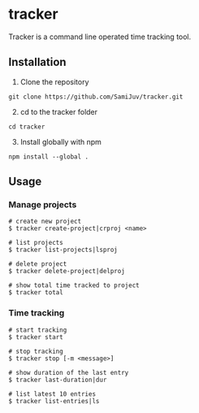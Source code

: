 # tracker
Tracker is a command line operated time tracking tool.

## Installation
1. Clone the repository
```
git clone https://github.com/SamiJuv/tracker.git
```
2. cd to the tracker folder
```
cd tracker
```
3. Install globally with npm
```
npm install --global .
```

## Usage
### Manage projects
```
# create new project
$ tracker create-project|crproj <name>

# list projects
$ tracker list-projects|lsproj

# delete project
$ tracker delete-project|delproj

# show total time tracked to project
$ tracker total
```

### Time tracking
```
# start tracking
$ tracker start

# stop tracking
$ tracker stop [-m <message>]

# show duration of the last entry
$ tracker last-duration|dur

# list latest 10 entries
$ tracker list-entries|ls
```
